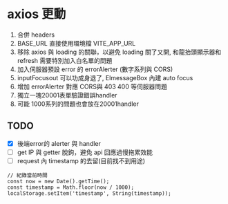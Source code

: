 # axios 更動

1. 合併 headers
2. BASE_URL 直接使用環境檔 VITE_APP_URL
3. 移除 axios 與 loading 的關聯，以避免 loading 關了又開, 和龍抬頭顯示器和 refresh 需要特別加入白名單的問題
4. 加入伺服器預設 error 的 errorAlerter (數字系列與 CORS)
5. inputFocusout 可以功成身退了, ElmessageBox 內建 auto focus
6. 增加 errorAlerter 對應 CORS與 403 400 等伺服器問題
7. 獨立一塊20001表單驗證錯誤handler
8. 可能 1000系列的問題也會放在20001handler

## TODO

- [X] 後端error的 alerter 與 handler
- [ ] get IP 與 getter 脫鉤，避免 api 回應過慢拖累效能
- [ ] request 內 timestamp 的去留(目前找不到用途)

```
// 紀錄當前時間
const now = new Date().getTime();
const timestamp = Math.floor(now / 1000);
localStorage.setItem('timestamp', String(timestamp));
```
